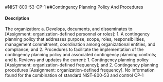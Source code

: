 #NIST-800-53-CP-1
##Contingency Planning Policy And Procedures
#### Description
The organization:
  a.  Develops, documents, and disseminates to [Assignment: organization-defined personnel or roles]:
    1.  A contingency planning policy that addresses purpose, scope, roles, responsibilities, management commitment, coordination among organizational entities, and compliance; and
    2.  Procedures to facilitate the implementation of the contingency planning policy and associated contingency planning controls; and
  b.  Reviews and updates the current:
    1.  Contingency planning policy [Assignment: organization-defined frequency]; and
    2.  Contingency planning procedures [Assignment: organization-defined frequency].
No information found for the combination of standard NIST-800-53 and control CP-1
